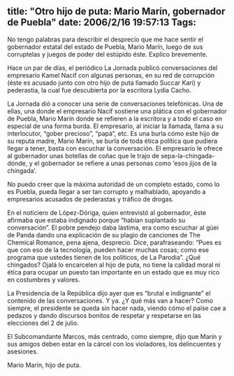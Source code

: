 title: "Otro hijo de puta: Mario Marín, gobernador de Puebla"
date: 2006/2/16 19:57:13
Tags: 
---
<p>No tengo palabras para describir el desprecio que me hace sentir el gobernador estatal del estado de Puebla, Mario Marín, luego de sus corruptelas y juegos de poder del estúpido éste. Explico brevemente.</p>

<p>Hace un par de días, el periódico La Jornada publicó conversaciones del empresario Kamel Nacif con algunas personas, en su red de corrupción (éste es acusado junto con otro hijo de puta llamado Succar Kari) y pederastia, la cual fue descubierta por la escritora Lydia Cacho.</p>

<p>La Jornada dió a conocer una serie de conversaciones telefónicas. Una de ellas, una donde el empresario Nacif sostiene una plática con el gobernador de Puebla, Mario Marín donde se refieren a la escritora y a todo el caso en especial de una forma burda. El empresario, al iniciar la llamada, llama a su interlocutor, &#8220;gober precioso&#8221;, &#8220;papá&#8221;, etc. Es una burla cómo este hijo de su reputa madre, Mario Marín, se burla de toda ética política que pudiera llegar a tener, basta con escuchar la conversación. El empresario le ofrece al gobernador unas botellas de coñac que le trajo de sepa-la-chingada-dónde, y el gobernador se refiere a unas personas como &#8216;esos jijos de la chingada&#8217;.</p>

<p>No puedo creer que la máxima autoridad de un completo estado, como lo es Puebla, pueda llegar a ser tan corrupto y malhablado, apoyando a empresarios acusados de pederastas y tráfico de drogas.</p>

<p>En el noticiero de López-Dóriga, quien entrevistó al gobernador, éste afirmaba que estaba indignado porque &#8220;habían suplantado su conversación&#8221;. El pobre pendejo daba lástima, era como escuchar al güei de Panda dando una explicación de su plagio de canciones de The Chemical Romance, pena ajena, desprecio. Dice, parafraseando: &#8220;Pues es que con eso de la tecnología, pueden hacer muchas cosas; como ese programa que ustedes tienen de los políticos, de La Parodia&#8221;. ¿Qué chingados? Ojalá lo encarcelen al hijo de puta, no tiene la calidad moral ni ética para ocupar un puesto tan importante en un estado que es muy rico en costumbres y valores.</p>

<p>La Presidencia de la República dijo ayer que es &#8220;brutal e indignante&#8221; el contenido de las conversaciones. Y ya. ¿Y qué más van a hacer? Como siempre, el presidente se queda sin hacer nada, viendo cómo el paíse cae a pedazos y dando discursos bonitos de respetar y respetarse en las elecciones del 2 de julio.</p>

<p>El Subcomandante Marcos, más centrado, como siempre, dijo que Marín y sus amigos deben estar en la cárcel con los violadores, los delincuentes y asesiones.</p>

<p>Mario Marín, hijo de puta.</p>
